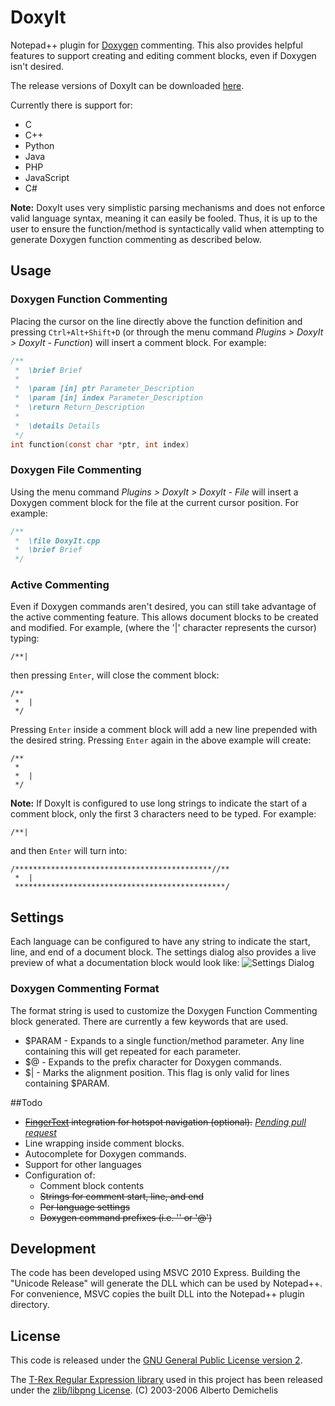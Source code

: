 # DoxyIt
Notepad++ plugin for [Doxygen](http://www.doxygen.org) commenting. This also provides helpful features to support creating and editing comment blocks, even if Doxygen isn't desired.

The release versions of DoxyIt can be downloaded [here](http://sourceforge.net/projects/doxyit/files/).

Currently there is support for:
- C
- C++
- Python
- Java
- PHP
- JavaScript
- C#

**Note:** DoxyIt uses very simplistic parsing mechanisms and does not enforce valid language syntax, meaning it can easily be fooled. Thus, it is up to the user to ensure the function/method is syntactically valid when attempting to generate Doxygen function commenting as described below.

## Usage
### Doxygen Function Commenting
Placing the cursor on the line directly above the function definition and pressing `Ctrl+Alt+Shift+D` (or through the menu command *Plugins > DoxyIt > DoxyIt - Function*) will insert a comment block. For example:

```c
/**
 *  \brief Brief
 *  
 *  \param [in] ptr Parameter_Description
 *  \param [in] index Parameter_Description
 *  \return Return_Description
 *  
 *  \details Details
 */
int function(const char *ptr, int index)
```

### Doxygen File Commenting
Using the menu command *Plugins > DoxyIt > DoxyIt - File* will insert a Doxygen comment block for the file at the current cursor position. For example:
```c
/**
 *  \file DoxyIt.cpp
 *  \brief Brief
 */
```

### Active Commenting
Even if Doxygen commands aren't desired, you can still take advantage of the active commenting feature. This allows document blocks to be created and modified. For example, (where the '|' character represents the cursor) typing:
```
/**|
```
then pressing `Enter`, will close the comment block:
```
/**
 *  |
 */
```
Pressing `Enter` inside a comment block will add a new line prepended with the desired string. Pressing `Enter` again in the above example will create:
```
/**
 *  
 *  |
 */
```

**Note:** If DoxyIt is configured to use long strings to indicate the start of a comment block, only the first 3 characters need to be typed. For example:
```
/**|
```
and then `Enter` will turn into:
```
/********************************************//**
 *  |
 ***********************************************/
```

## Settings
Each language can be configured to have any string to indicate the start, line, and end of a document block. The settings dialog also provides a live preview of what a documentation block would look like:
![Settings Dialog](http://db.tt/mHK9fFLy)

### Doxygen Commenting Format
The format string is used to customize the Doxygen Function Commenting block generated. There are currently a few keywords that are used.
- $PARAM - Expands to a single function/method parameter. Any line containing this will get repeated for each parameter.
- $@ - Expands to the prefix character for Doxygen commands.
- $| - Marks the alignment position. This flag is only valid for lines containing $PARAM. 

##Todo
- ~~[FingerText](http://sourceforge.net/projects/fingertext/) integration for hotspot navigation (optional).~~ [*Pending pull request*](https://github.com/erinata/FingerText/pull/38)
- Line wrapping inside comment blocks.
- Autocomplete for Doxygen commands.
- Support for other languages
- Configuration of:
    - Comment block contents
    - ~~Strings for comment start, line, and end~~
    - ~~Per language settings~~
    - ~~Doxygen command prefixes (i.e. '\' or '@')~~

## Development
The code has been developed using MSVC 2010 Express. Building the "Unicode Release" will generate the DLL which can be used by Notepad++. For convenience, MSVC copies the built DLL into the Notepad++ plugin directory. 

## License
This code is released under the [GNU General Public License version 2](http://www.gnu.org/licenses/gpl-2.0.txt).

The [T-Rex Regular Expression library](http://tiny-rex.sourceforge.net/) used in this project has been released under the [zlib/libpng License](http://opensource.org/licenses/zlib-license.php). (C) 2003-2006 Alberto Demichelis
